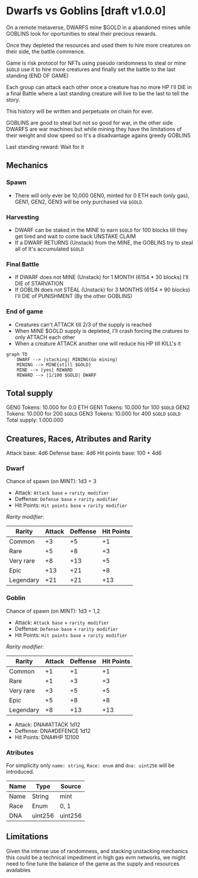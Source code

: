 # Dwarfs vs Goblins [draft v1.0.0]

On a remote metaverse, DWARFS mine $GOLD in a abandoned mines while GOBLINS look for oportunities to steal their precious rewards.

Once they depleted the resources and used them to hire more creatures on their side, the battle commence.

Game is risk protocol for NFTs using pseudo randomness to steal or mine `$GOLD`
use it to hire more creatures and finally set the battle to the last standing (END OF GAME)

Each group can attack each other once a creature has no more HP I'll DIE in a final Battle where a last standing creature will live to be the last to tell the story.

This history will be written and perpetuate on chain for ever.

GOBLINS are good to steal but not so good for war, in the other side DWARFS are war machines but while mining they have the limitations of their weight and slow speed so It's a disadvantage agains greedy GOBLINS

Last standing reward: Wait for it

## Mechanics

### Spawn

* There will only ever be 10,000 GEN0, minted for 0 ETH each (only gas), GEN1, GEN2, GEN3 will be only purchased via `$GOLD`.

### Harvesting

* DWARF can be staked in the MINE to earn `$GOLD` for 100 blocks till they get tired and wait to come back UNSTAKE CLAIM
* If a DWARF RETURNS (Unstack) from the MINE, the GOBLINS try to steal all of It's accumulated `$GOLD`

### Final Battle

* If DWARF does not MINE (Unstack) for 1 MONTH (6154 * 30 blocks) I'll DIE of STARVATION
* If GOBLIN does not STEAL (Unstack) for 3 MONTHS (6154 * 90 blocks) I'll DIE of PUNISHMENT (By the other GOBLINS)

### End of game

* Creatures can't ATTACK till 2/3 of the supply is reached
* When MINE $GOLD supply is depleted, I'll crash forcing the cratures to only ATTACH each other
* When a creature ATTACK another one will reduce his HP till KILL's it

```mermaid
graph TD
    DWARF --> |stacking| MINING(Go mining)
    MINING --> MINE{still $GOLD}
    MINE --> |yes| REWARD
    REWARD --> |1/100 $GOLD| DWARF
```


## Total supply

GEN0 Tokens: 10.000 for 0.0 ETH
GEN1 Tokens: 10.000 for 100 `$GOLD`
GEN2 Tokens: 10.000 for 200 `$GOLD`
GEN3 Tokens: 10.000 for 400 `$GOLD`
`$GOLD` Total supply: 1.000.000


## Creatures, Races, Atributes and Rarity

Attack base: 4d6
Defense base: 4d6
Hit points base: 100 + 4d6

### Dwarf

Chance of spawn (on MINT): 1d3 = 3

* Attack: `Attack base` + `rarity modifier`
* Deffense: `Defense base` + `rarity modifier`
* Hit Points: `Hit points base`  + `rarity modifier`

*Rarity modifier*:

| Rarity    | Attack | Deffense | Hit Points | 
|-----------|--------|----------|------------|
| Common    | +3     | +5       | +1         |
| Rare      | +5     | +8       | +3         |
| Very rare | +8     | +13      | +5         |
| Epic      | +13    | +21      | +8         |
| Legendary | +21    | +21      | +13        |

### Goblin

Chance of spawn (on MINT): 1d3 = 1,2

* Attack: `Attack base` + `rarity modifier`
* Deffense: `Defense base` + `rarity modifier`
* Hit Points: `Hit points base`  + `rarity modifier`

*Rarity modifier*:

| Rarity    | Attack | Deffense | Hit Points | 
|-----------|--------|----------|------------|
| Common    | +1     | +1       | +1         |
| Rare      | +1     | +3       | +3         |
| Very rare | +3     | +5       | +5         |
| Epic      | +5     | +8       | +8         |
| Legendary | +8     | +13      | +13        |

* Attack: DNA#ATTACK 1d12
* Deffense: DNA#DEFENCE 1d12
* Hit Points: DNA#HP 1D100


### Atributes

For simplicity only `name: string`, `Race: enum` and `dna: uint256` will be introduced.

| Name | Type    | Source  |
|------|---------|---------|
| Name | String  | mint    |
| Race | Enum    | 0, 1    |
| DNA  | uint256 | uint256 |

## Limitations

Given the intense use of randomness, and stacking unstacking mechanics this could be a technical impediment in high gas evm networks, we might need to fine tune the balance of the game as the supply and resources availables